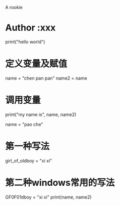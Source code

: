 A rookie
# Author :xxx
print("hello world")

# 定义变量及赋值
name = "chen pan pan"
name2 = name

# 调用变量
print("my name is", name, name2)

name = "pao che"
# 第一种写法
girl_of_oldboy = "xi xi"

# 第二种windows常用的写法
GF0F01dboy = "xi xi"
print(name, name2)

